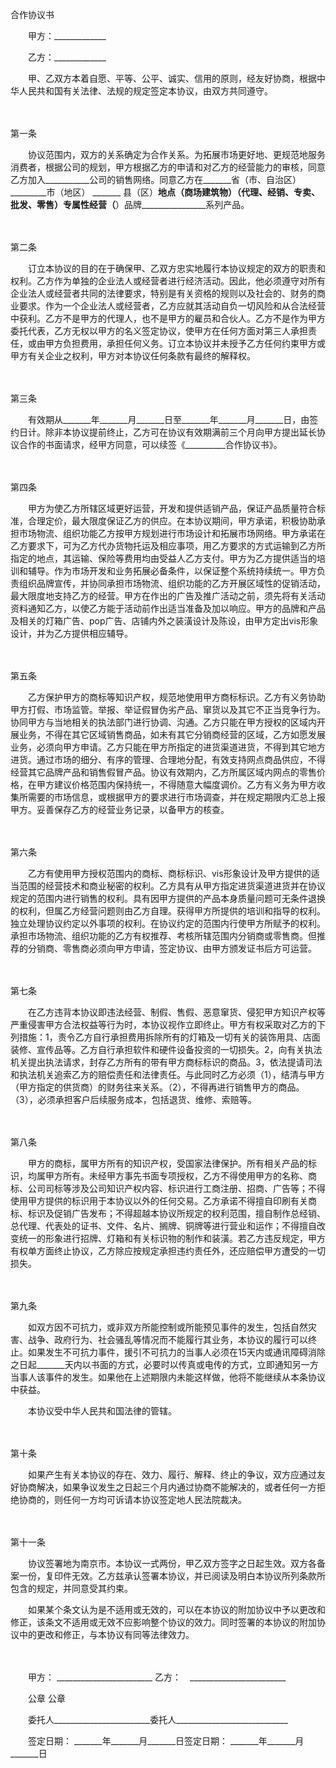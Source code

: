 



合作协议书



 

　　甲方：_____________

　　乙方：_____________　　

　　甲、乙双方本着自愿、平等、公平、诚实、信用的原则，经友好协商，根据中华人民共和国有关法律、法规的规定签定本协议，由双方共同遵守。

　　

第一条
　

　　协议范围内，双方的关系确定为合作关系。为拓展市场更好地、更规范地服务消费者，根据公司的规划，甲方根据乙方的申请和对乙方的经营能力的审核，同意乙方加入___________公司的销售网络。同意乙方在_______省（市、自治区） _________市（地区） _______ 县（区）______________地点（商场建筑物）（代理、经销、专卖、批发、零售）专属性经营（______________）品牌________________系列产品。

　　

第二条
　

　　订立本协议的目的在于确保甲、乙双方忠实地履行本协议规定的双方的职责和权利。乙方作为单独的企业法人或经营者进行经济活动。因此，他必须遵守对所有企业法人或经营者共同的法律要求，特别是有关资格的规则以及社会的、财务的商业要求。作为一个企业法人或经营者，乙方应就其活动自负一切风险和从合法经营中获利。乙方不是甲方的代理人，也不是甲方的雇员和合伙人。乙方不是作为甲方委托代表，乙方无权以甲方的名义签定协议，使甲方在任何方面对第三人承担责任，或由甲方负担费用，承担任何义务。订立本协议并未授予乙方任何约束甲方或甲方有关企业之权利，甲方对本协议任何条款有最终的解释权。

　　

第三条
　

　　有效期从_______年_______月_______日至_______年_______月_______日，由签约日计。除非本协议提前终止，乙方可在协议有效期满前三个月向甲方提出延长协议合作的书面请求，经甲方同意，可以续签《__________合作协议书》。

　　

第四条
　

　　甲方为使乙方所辖区域更好运营，开发和提供适销产品，保证产品质量符合标准，合理定价，最大限度保证乙方的供应。在本协议期间，甲方承诺，积极协助承担市场物流、组织功能乙方按甲方规划进行市场设计和拓展市场网络。甲方承诺在乙方要求下，可为乙方代办货物托运及相应事项，用乙方要求的方式运输到乙方所指定的地点，其运输、保险等费用均由受益人乙方支付。甲方为乙方提供适当的培训和辅导。作为市场开发和业务拓展必备条件，以保证整个系统持续统一。甲方负责组织品牌宣传，并协同承担市场物流、组织功能的乙方开展区域性的促销活动，最大限度地支持乙方的经营。甲方在作出的广告及推广活动之前，须先将有关活动资料通知乙方，以使乙方能于活动前作出适当准备及加以响应。甲方的品牌和产品及相关的灯箱广告、pop广告、店铺内外之装潢设计及陈设，由甲方定出vis形象设计，并为乙方提供相应辅导。

　　

第五条
　

　　乙方保护甲方的商标等知识产权，规范地使用甲方商标标识。乙方有义务协助甲方打假、市场监管。举报、举证假冒伪劣产品、窜货以及其它不正当竞争行为。协同甲方与当地相关的执法部门进行协调、沟通。乙方只能在甲方授权的区域内开展业务，不得在其它区域销售商品，如未有其它分销商经营的区域，乙方如愿发展业务，必须向甲方申请。乙方只能在甲方所指定的进货渠道进货，不得到其它地方进货。通过市场的细分、有序的管理、合理地分配，有效支持网点商品供应，不得经营其它品牌产品和销售假冒产品。协议有效期内，乙方所属区域内网点的零售价格，在甲方建议价格范围内保持统一，不得随意大幅度调价。乙方有义务为甲方收集所需要的市场信息，或根据甲方的要求进行市场调查，并在规定期限内汇总上报甲方。妥善保存乙方的经营业务记录，以备甲方的核查。

　　

第六条
　

　　乙方有使用甲方授权范围内的商标、商标标识、vis形象设计及甲方提供的适当范围的经营技术和商业秘密的权利。乙方具有从甲方指定进货渠道进货并在协议规定的范围内进行销售的权利。具有因甲方提供的产品本身质量问题可无条件退换的权利，但属乙方经营问题则由乙方自理。获得甲方所提供的培训和指导的权利。独立处理协议约定以外事项的权利。在协议约定的范围内行使甲方所赋予的权利。承担市场物流、组织功能的乙方有权推荐、考核所辖范围内分销商或零售商。但推荐的分销商、零售商必须向甲方申请，签定协议、由甲方颁发证书后方可运营。

　　

第七条
　

　　在乙方违背本协议即违法经营、制假、售假、恶意窜货、侵犯甲方知识产权等严重侵害甲方合法权益等行为时，本协议视作立即终止。甲方有权采取对乙方的下列措施：1，责令乙方自行承担费用拆除所有的灯箱及一切有关的装饰用具、店面装修、宣传品等。乙方自行承担软件和硬件设备投资的一切损失。2，向有关执法机关提出执法请求，封存乙方所有的带有甲方商标标识的商品。3，依法提请司法和执法机关追索乙方的赔偿责任和法律责任。与此同时乙方必须（1），结清与甲方（甲方指定的供货商）的财务往来关系。（2），不得再进行销售甲方的商品。（3），必须承担客户后续服务成本，包括退货、维修、索赔等。

　　

第八条
　

　　甲方的商标，属甲方所有的知识产权，受国家法律保护。所有相关产品的标识，均属甲方所有。未经甲方事先书面专项授权，乙方不得使用甲方的名称、商标、公司司标等涉及公司知识产权内容、标识进行工商注册、招商、广告等；不得使用甲方提供的标识用于本协议以外的任何交易。乙方承诺不得擅自印刷有关商标、标识及促销广告发布；不得超越本协议所规定的权利范围，擅自制作总经销、总代理、代表处的证书、文件、名片、搁牌、铜牌等进行营业和运作；不得擅自改变统一的形象进行招牌、灯箱和有关标识物的制作和装潢。若乙方违反规定，甲方有权单方面终止协议，乙方除应按规定承担违约责任外，还应赔偿甲方遭受的一切损失。

　　

第九条
　

　　如双方因不可抗力，或非双方所能控制或所能预见事件的发生，包括自然灾害、战争、政府行为、社会骚乱等情况而不能履行其业务，本协议的履行可以终止。如果发生不可抗力事件，援引不可抗力的当事人必须在15天内或通讯障碍消除之日起_______天内以书面的方式，必要时以传真或电传的方式，立即通知另一方当事人该事件的发生。如果他在上述期限内未能这样做，他将不能继续从本条协议中获益。

　　本协议受中华人民共和国法律的管辖。

　　

第十条
　

　　如果产生有关本协议的存在、效力、履行、解释、终止的争议，双方应通过友好协商解决，如果争议发生之日起三个月内通过协商不能解决的，或者任何一方拒绝协商的，则任何一方均可诉请本协议签定地人民法院裁决。

　　

第十一条
　

　　协议签署地为南京市。本协议一式两份，甲乙双方签字之日起生效。双方各备案一份，复印件无效。乙方兹承认签署本协议，并已阅读及明白本协议所列条款所包含的规定，并同意受其约束。

　　如果某个条文认为是不适用或无效的，可以在本协议的附加协议中予以更改和修正，该条文不适用或无效不应影响整个协议的效力。同时签署的本协议的附加协议中的更改和修正，与本协议有同等法律效力。　　

　　

　　甲方： ________________________ 乙方：　________________________

　　公章 公章

　　委托人________________________委托人____________________________　　

　　签定日期： _______年_______月_______日签定日期： _______年_______月_______日

　　